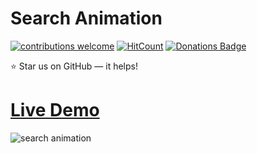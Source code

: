 # Search Animation 


[![contributions welcome](https://img.shields.io/badge/contributions-welcome-brightgreen.svg?style=flat)](https://github.com/alikinvv/search-animation/issues) [![HitCount](http://hits.dwyl.com/alikinvv/search-animation.svg)](http://hits.dwyl.com/alikinvv/search-animation) [![Donations Badge](https://yourdonation.rocks/images/badge.svg)]()


:star: Star us on GitHub — it helps!

# [Live Demo](https://alikinvv.github.io/search-animation/build/ )

![search animation](https://cdn.dribbble.com/users/1773016/screenshots/5758564/2.gif)

